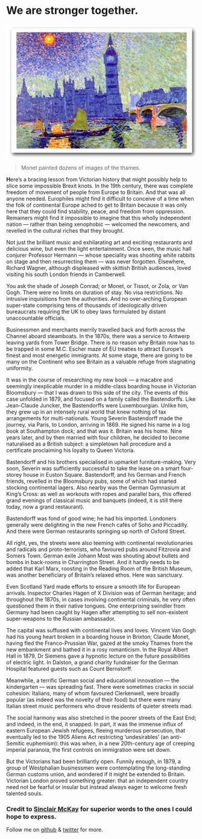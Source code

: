 # We are stronger together.


![monet's houses of parliment](https://github.com/AlexanderCannon/ukip/blob/master/images/monet.jpg)
>Monet painted dozens of images of the thames.

**H**ere’s a bracing lesson from Victorian history that might possibly help to slice some impossible Brexit knots. In the 19th century, there was complete freedom of movement of people from Europe to Britain. And that was all anyone needed. Europhiles might find it difficult to conceive of a time when the folk of continental Europe ached to get to Britain because it was only here that they could find stability, peace, and freedom from oppression. Remainers might find it impossible to imagine that this wholly independent nation — rather than being xenophobic — welcomed the newcomers, and revelled in the cultural riches that they brought.

Not just the brilliant music and exhilarating art and exciting restaurants and delicious wine, but even the light entertainment. Once seen, the music hall conjurer Professor Hermann — whose speciality was shooting white rabbits on stage and then resurrecting them — was never forgotten. Elsewhere, Richard Wagner, although displeased with skittish British audiences, loved visiting his south London friends in Camberwell.

You ask the shade of Joseph Conrad; or Monet, or Tissot, or Zola, or Van Gogh. There were no limits on duration of stay. No visa restrictions. No intrusive inquisitions from the authorities. And no over-arching European super-state comprising tens of thousands of ideologically driven bureaucrats requiring the UK to obey laws formulated by distant unaccountable officials.

Businessmen and merchants merrily travelled back and forth across the Channel aboard steamboats. In the 1870s, there was a service to Antwerp leaving yards from Tower Bridge. There is no reason why Britain now has to be trapped in some M.C. Escher maze of EU treaties to attract Europe’s finest and most energetic immigrants. At some stage, there are going to be many on the Continent who see Britain as a valuable refuge from stagnating uniformity.

It was in the course of researching my new book — a macabre and seemingly inexplicable murder in a middle-class boarding house in Victorian Bloomsbury — that I was drawn to this side of the city. The events of this case unfolded in 1879, and focused on a family called the Bastendorffs. Like Jean-Claude Juncker, the Bastendorffs were Luxembourgian. Unlike him, they grew up in an intensely rural world that knew nothing of tax arrangements for multi-nationals. Young Severin Bastendorff made the journey, via Paris, to London, arriving in 1869. He signed his name in a log book at Southampton dock; and that was it. Britain was his home. Nine years later, and by then married with four children, he decided to become naturalised as a British subject: a simpletown hall procedure and a certificate proclaiming his loyalty to Queen Victoria.

Bastendorff and his brothers specialised in upmarket furniture-making. Very soon, Severin was sufficiently successful to take the lease on a smart four-storey house in Euston Square. Bastendorff, and his German and French friends, revelled in the Bloomsbury pubs, some of which had started stocking continental lagers. Also nearby was the German Gymnasium at King’s Cross: as well as workouts with ropes and parallel bars, this offered grand evenings of classical music and banquets (indeed, it is still there today, now a grand restaurant).

Bastendorff was fond of good wine; he had his imported. Londoners generally were delighting in the new French cafés of Soho and Piccadilly. And there were German restaurants springing up north of Oxford Street.

All right, yes, the streets were also teeming with continental revolutionaries and radicals and proto-terrorists, who favoured pubs around Fitzrovia and Somers Town. German exile Johann Most was shouting about bullets and bombs in back-rooms in Charrington Street. And it hardly needs to be added that Karl Marx, roosting in the Reading Room of the British Museum, was another beneficiary of Britain’s relaxed ethos. Here was sanctuary.

Even Scotland Yard made efforts to ensure a smooth life for European arrivals. Inspector Charles Hagen of X Division was of German heritage; and throughout the 1870s, in cases involving continental criminals, he very often questioned them in their native tongues. One enterprising swindler from Germany had been caught by Hagen after attempting to sell non-existent super-weapons to the Russian ambassador.

The capital was suffused with continental lives and loves. Vincent Van Gogh had his young heart broken in a boarding house in Brixton; Claude Monet, having fled the Franco-Prussian War, gazed at the smoky Thames from the new embankment and bathed it in a rosy romanticism. In the Royal Albert Hall in 1879, Dr Siemens gave a hypnotic lecture on the future possibilities of electric light. In Dalston, a grand charity fundraiser for the German Hospital featured guests such as Count Bernstorff.

Meanwhile, a terrific German social and educational innovation — the kindergarten — was spreading fast. There were sometimes cracks in social cohesion: Italians, many of whom favoured Clerkenwell, were broadly popular (as indeed was the novelty of their food) but there were many Italian street music performers who drove residents of quieter streets mad.

The social harmony was also stretched in the poorer streets of the East End; and indeed, in the end, it snapped. In part, it was the immense influx of eastern European Jewish refugees, fleeing murderous persecution, that eventually led to the 1905 Aliens Act restricting ‘undesirables’ (an anti-Semitic euphemism): this was when, in a new 20th-century age of creeping imperial paranoia, the first controls on immigration were set down.

But the Victorians had been brilliantly open. Funnily enough, in 1879, a group of Westphalian businessmen were contemplating the long-standing German customs union, and wondered if it might be extended to Britain. Victorian London proved something greater: that an independent country need not be fearful or insular but instead always eager to welcome fresh talented souls.

### Credit to [Sinclair McKay](https://www.spectator.co.uk/2018/08/freedom-of-movement-isnt-an-eu-invention-victorian-london-thrived-on-it/) for superior words to the ones I could hope to express.

Follow me on [github](www.github.com/alexandercannon) & [twitter](www.twitter.com/alexmcan) for more.
